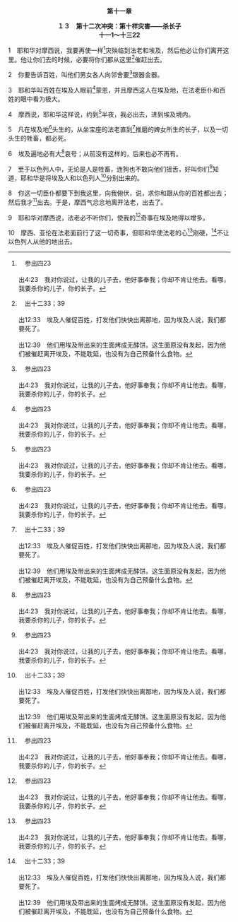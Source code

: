 <p style="text-align:center;font-weight:bold;">第十一章</p>

<p style="text-align:center;font-weight:bold;">１３　第十二次冲突：第十样灾害——杀长子<br>十一1～十三22</p>

1　耶和华对摩西说，我要再使一样[^a]灾殃临到法老和埃及，然后他必让你们离开这里。他让你们去的时候，必要将你们都从这里[^b]催赶出去。

[^a]:　参出四23<br><br>出4:23　我对你说过，让我的儿子去，他好事奉我；你却不肯让他去。看哪，我要杀你的儿子，你的长子。

[^b]:　出十二33；39<br><br>出12:33　埃及人催促百姓，打发他们快快出离那地，因为埃及人说，我们都要死了。<br><br>出12:39　他们用埃及带出来的生面烤成无酵饼。这生面原没有发起，因为他们被催赶离开埃及，不能耽延，也没有为自己预备什么食物。

2　你要告诉百姓，叫他们男女各人向邻舍要[^a]银器金器。

[^a]:　出三22<br><br>出3:22　但各妇女必向她的邻舍，并居住在她家里的女人，要银器、金器和衣裳，好给你们的儿女穿戴。这样，你们就把埃及人的财物掠夺了。

3　耶和华叫百姓在埃及人眼前[^a]蒙恩，并且摩西这人在埃及地，在法老臣仆和百姓的眼中看为极大。

[^a]:　出三21；十二36<br><br>出3:21　我必叫这民在埃及人眼前蒙恩，使你们去的时候不至空手而去。<br><br>出12:36　耶和华叫百姓在埃及人眼前蒙恩，以致埃及人给了他们所要的。他们就把埃及人的财物掠夺了。

4　摩西说，耶和华这样说，约到[^a]半夜，我必出去，进到埃及境内。

[^a]:　出十二29；伯三四20<br><br>出12:29　到了半夜，耶和华把埃及地所有头生的，就是从坐宝座的法老，直到被掳囚在牢里的人，所生的长子，以及一切头生的牲畜，尽都击杀了。<br><br>伯34:20　在转眼之间，半夜之中，他们就死亡；百姓被震动而去世，有权势的被除灭非借人手。

5　凡在埃及地[^a]头生的，从坐宝座的法老直到[^b]推磨的婢女所生的长子，以及一切头生的牲畜，都必死。

[^a]:　出十二29<br><br>出12:29　到了半夜，耶和华把埃及地所有头生的，就是从坐宝座的法老，直到被掳囚在牢里的人，所生的长子，以及一切头生的牲畜，尽都击杀了。

[^b]:　参太二四41；路十七35<br><br>太24:41　两个女人在磨坊推磨，取去一个，撇下一个。<br><br>路17:35　两个女人在一处推磨，要取去一个，撇下一个。

6　埃及遍地必有大[^a]哀号；从前没有这样的，后来也必不再有。

[^a]:　出十二30；摩五16～17<br><br>出12:30　法老和他一切的臣仆，并埃及众人，夜间都起来了；在埃及有大哀号，因为没有一家不死一个人的。<br><br>摩5:16　因此主耶和华万军之神如此说，在一切宽阔处必有哀号的声音；在各街道上必有人说，哀哉！哀哉！又必叫农夫来哭号，叫善唱哀歌的来哀哭。<br><br>摩5:17　在各葡萄园必有哀哭的声音，因为我必从你中间经过；这是耶和华说的。

7　至于以色列人中，无论是人是牲畜，连狗也不敢向他们摇舌，好叫你们[^a]知道，耶和华是将埃及人和以色列人[^b]分别出来的。

[^a]:　参出七5<br><br>出7:5　我伸手攻击埃及，将以色列人从他们中间领出来的时候，埃及人就知道我是耶和华。

[^b]:　出八22；九4<br><br>出8:22　当那日，我必分别我百姓所住的歌珊地，使那里没有成群的苍蝇，好叫你知道在全地中我是耶和华。<br><br>出9:4　耶和华要分别以色列的牲畜和埃及的牲畜，凡属以色列人的，一样都不死。

8　你这一切臣仆都要下到我这里，向我俯伏，说，求你和跟从你的百姓都出去；然后我才[^a]出去。于是，摩西气忿忿地离开法老，出去了。

[^a]:　出十二33<br><br>出12:33　埃及人催促百姓，打发他们快快出离那地，因为埃及人说，我们都要死了。

9　耶和华对摩西说，法老必不听你们，使我的[^a]奇事在埃及地得以增多。

[^a]:　出七3<br><br>出7:3　我要使法老的心刚硬，也要在埃及地使我的神迹与奇事增多。

10　摩西、亚伦在法老面前行了这一切奇事，但耶和华使法老的心[^a]刚硬，[^b]不让以色列人从他的地出去。

[^a]:　出四21<br><br>出4:21　耶和华对摩西说，你回埃及去的时候，要留意将我交在你手里的一切奇事，行在法老面前。但我要使他的心刚硬，他必不让百姓去。

[^b]:　出三19<br><br>出3:19　但我知道，除非受大能的手强迫，埃及王不会让你们去。

